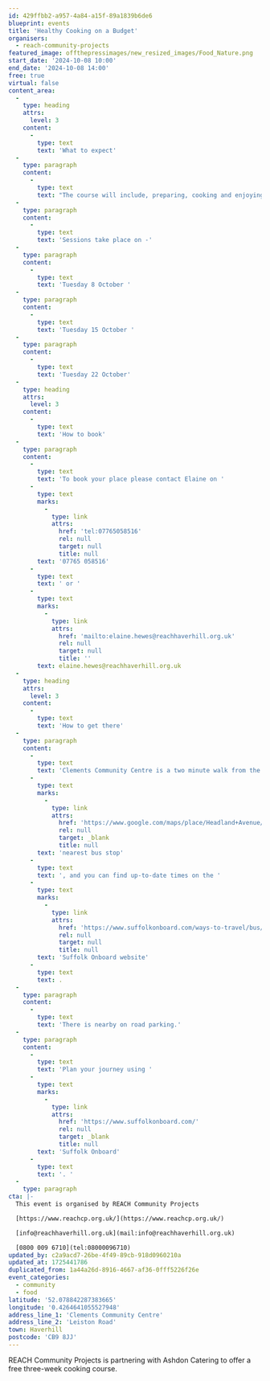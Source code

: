 ```yaml
---
id: 429ffbb2-a957-4a84-a15f-89a1839b6de6
blueprint: events
title: 'Healthy Cooking on a Budget'
organisers:
  - reach-community-projects
featured_image: offthepressimages/new_resized_images/Food_Nature.png
start_date: '2024-10-08 10:00'
end_date: '2024-10-08 14:00'
free: true
virtual: false
content_area:
  -
    type: heading
    attrs:
      level: 3
    content:
      -
        type: text
        text: 'What to expect'
  -
    type: paragraph
    content:
      -
        type: text
        text: "The course will include, preparing, cooking and enjoying healthy dishes and will be full of top tips to cook great dishes on a budget! You'll receive a free with supermarket voucher and recipe book.  "
  -
    type: paragraph
    content:
      -
        type: text
        text: 'Sessions take place on -'
  -
    type: paragraph
    content:
      -
        type: text
        text: 'Tuesday 8 October '
  -
    type: paragraph
    content:
      -
        type: text
        text: 'Tuesday 15 October '
  -
    type: paragraph
    content:
      -
        type: text
        text: 'Tuesday 22 October'
  -
    type: heading
    attrs:
      level: 3
    content:
      -
        type: text
        text: 'How to book'
  -
    type: paragraph
    content:
      -
        type: text
        text: 'To book your place please contact Elaine on '
      -
        type: text
        marks:
          -
            type: link
            attrs:
              href: 'tel:07765058516'
              rel: null
              target: null
              title: null
        text: '07765 058516'
      -
        type: text
        text: ' or '
      -
        type: text
        marks:
          -
            type: link
            attrs:
              href: 'mailto:elaine.hewes@reachhaverhill.org.uk'
              rel: null
              target: null
              title: ''
        text: elaine.hewes@reachhaverhill.org.uk
  -
    type: heading
    attrs:
      level: 3
    content:
      -
        type: text
        text: 'How to get there'
  -
    type: paragraph
    content:
      -
        type: text
        text: 'Clements Community Centre is a two minute walk from the '
      -
        type: text
        marks:
          -
            type: link
            attrs:
              href: 'https://www.google.com/maps/place/Headland+Avenue/@52.0789303,0.4230322,17z/data=!4m23!1m16!4m15!1m6!1m2!1s0x47d85e5bfc10d571:0x1fb26d6fe63a815b!2sClements+Community+Centre,+Leiston+Rd,+Haverhill+CB9+8JJ!2m2!1d0.4264703!2d52.0786725!1m6!1m2!1s0x47d85e5c7636df1b:0x3eba74198ef4cc62!2sHeadland+Avenue,+Haverhill+CB9+8LZ!2m2!1d0.424744!2d52.079128!3e2!3m5!1s0x47d85e5c7636df1b:0x3eba74198ef4cc62!8m2!3d52.079128!4d0.424744!16s%2Fg%2F1z44r_s3v?entry=ttu&g_ep=EgoyMDI0MDgyOC4wIKXMDSoASAFQAw%3D%3D'
              rel: null
              target: _blank
              title: null
        text: 'nearest bus stop'
      -
        type: text
        text: ', and you can find up-to-date times on the '
      -
        type: text
        marks:
          -
            type: link
            attrs:
              href: 'https://www.suffolkonboard.com/ways-to-travel/bus/bus-timetable-updates/'
              rel: null
              target: null
              title: null
        text: 'Suffolk Onboard website'
      -
        type: text
        text: .
  -
    type: paragraph
    content:
      -
        type: text
        text: 'There is nearby on road parking.'
  -
    type: paragraph
    content:
      -
        type: text
        text: 'Plan your journey using '
      -
        type: text
        marks:
          -
            type: link
            attrs:
              href: 'https://www.suffolkonboard.com/'
              rel: null
              target: _blank
              title: null
        text: 'Suffolk Onboard'
      -
        type: text
        text: '. '
  -
    type: paragraph
cta: |-
  This event is organised by REACH Community Projects

  [https://www.reachcp.org.uk/](https://www.reachcp.org.uk/) 

  [info@reachhaverhill.org.uk](mail:info@reachhaverhill.org.uk)

  [0800 009 6710](tel:08000096710)
updated_by: c2a9acd7-26be-4f49-89cb-918d0960210a
updated_at: 1725441786
duplicated_from: 1a44a26d-8916-4667-af36-0fff5226f26e
event_categories:
  - community
  - food
latitude: '52.078842287383665'
longitude: '0.4264641055527948'
address_line_1: 'Clements Community Centre'
address_line_2: 'Leiston Road'
town: Haverhill
postcode: 'CB9 8JJ'
---
```

REACH Community Projects is partnering with Ashdon Catering to offer a free three-week cooking course.